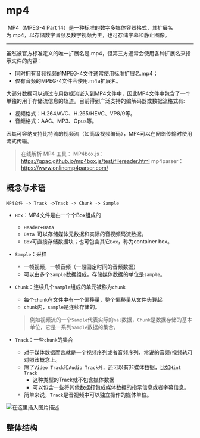 # mp4

​		MP4（MPEG-4 Part 14）是一种标准的数字多媒体容器格式，其扩展名为.mp4，以存储数字音频及数字视频为主，也可存储字幕和静止图像。

---

​		虽然被官方标准定义的唯一扩展名是.mp4，但第三方通常会使用各种扩展名来指示文件的内容：

- 同时拥有音频视频的MPEG-4文件通常使用标准扩展名.mp4；
- 仅有音频的MPEG-4文件会使用.m4a扩展名。

​		大部分数据可以通过专用数据流嵌入到MP4文件中，因此MP4文件中包含了一个单独的用于存储流信息的轨道。目前得到广泛支持的编解码器或数据流格式有:

- 视频格式：H.264/AVC、H.265/HEVC、VP8/9等。
- 音频格式：AAC、MP3、Opus等。

​		因其可容纳支持比特流的视频流（如高级视频编码），MP4可以在网络传输时使用流式传输。

>在线解析 MP4 工具：
>MP4box.js：https://gpac.github.io/mp4box.js/test/filereader.html
>mp4parser：https://www.onlinemp4parser.com/



## 概念与术语

​		`MP4文件 -> Track ->Track -> Chunk -> Sample`

- `Box`：MP4文件是由一个个Box组成的

  - `Header`+`Data`
  - `Data `可以存储媒体元数据和实际的音视频码流数据。
  - `Box`可直接存储数据块；也可包含其它`Box`，称为container box。

- `Sample`：采样

  - 一帧视频，一帧音频（一段固定时间的音频数据）
  - 可以由多个`Sample`数据组成，存储媒体数据的单位是`sample`。

- `Chunk`：连续几个`sample`组成的单元被称为`chunk`

  - 每个`chunk`在文件中有一个偏移量，整个偏移量从文件头算起
  - `chunk`内，`sample`是连续存储的。

  > 例如视频流的一个`Sample`代表实际的`nal`数据，`Chunk`是数据存储的基本单位，它是一系列`Sample`数据的集合。

- `Track`：一些`chunk`的集合

  - 对于媒体数据而言就是一个视频序列或者音频序列，常说的音频/视频轨可对照该概念上。
  - 除了`Video Track`和`Audio Track外`，还可以有非媒体数据，比如`Hint Track`
    - 这种类型的Track就不包含媒体数据
    - 可以包含一些将其他数据打包成媒体数据的指示信息或者字幕信息。
  - 简单来说，`Track`是音视频中可以独立操作的媒体单位。

![在这里插入图片描述](https://i-blog.csdnimg.cn/blog_migrate/a6c9dc02e057320113277b4d3f7683a7.png)



## 整体结构

